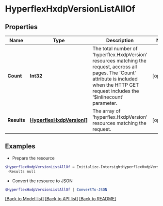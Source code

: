 # HyperflexHxdpVersionListAllOf
## Properties

Name | Type | Description | Notes
------------ | ------------- | ------------- | -------------
**Count** | **Int32** | The total number of &#39;hyperflex.HxdpVersion&#39; resources matching the request, accross all pages. The &#39;Count&#39; attribute is included when the HTTP GET request includes the &#39;$inlinecount&#39; parameter. | [optional] 
**Results** | [**HyperflexHxdpVersion[]**](HyperflexHxdpVersion.md) | The array of &#39;hyperflex.HxdpVersion&#39; resources matching the request. | [optional] 

## Examples

- Prepare the resource
```powershell
$HyperflexHxdpVersionListAllOf = Initialize-IntersightHyperflexHxdpVersionListAllOf  -Count null `
 -Results null
```

- Convert the resource to JSON
```powershell
$HyperflexHxdpVersionListAllOf | ConvertTo-JSON
```

[[Back to Model list]](../README.md#documentation-for-models) [[Back to API list]](../README.md#documentation-for-api-endpoints) [[Back to README]](../README.md)

